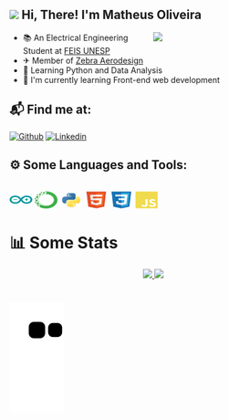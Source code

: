 ## <img src="https://github.com/TheDudeThatCode/TheDudeThatCode/blob/master/Assets/Hi.gif" width="29px"> Hi, There! I'm Matheus Oliveira

<img align='right' src='https://octodex.github.com/images/topguntocat.png' width='50%'>

* 📚 An Electrical Engineering Student at [FEIS UNESP](https://www.feis.unesp.br/#!/dee)
* ✈ Member of [Zebra Aerodesign](https://www.instagram.com/equipe_zebra/)
* 🐍 Learning Python and Data Analysis
* 🌱 I'm currently learning Front-end web development

## 📬 Find me at:
 
  [![Github](https://img.shields.io/badge/-Github-000?style=flat&logo=Github&logoColor=white)](https://github.com/oliveiralx)
  [![Linkedin](https://img.shields.io/badge/-LinkedIn-%230077B5?style=for-the-badge&logo=linkedin&logoColor=white)](https://www.linkedin.com/in/matheus-de-oliveira-alexandre-3ba158233/)
  
## ⚙ Some Languages and Tools:
  <div style="display: inline_block"><br>
  <img align="center" alt="Oli-Ar" height="30" width="40" src="https://raw.githubusercontent.com/devicons/devicon/master/icons/arduino/arduino-original.svg">
  <img align="center" alt="Oli-An" height="30" width="40" src="https://raw.githubusercontent.com/devicons/devicon/master/icons/anaconda/anaconda-original.svg">
  <img align="center" alt="Oli-Python" height="30" width="40" src="https://raw.githubusercontent.com/devicons/devicon/master/icons/python/python-original.svg">
  <img align="center" alt="Oli-HTML" height="30" width="40" src="https://raw.githubusercontent.com/devicons/devicon/master/icons/html5/html5-original.svg">
  <img align="center" alt="Oli-CSS" height="30" width="40" src="https://raw.githubusercontent.com/devicons/devicon/master/icons/css3/css3-original.svg">
  <img align="center" alt="Oli-JS" height="30" width="40" src="https://raw.githubusercontent.com/devicons/devicon/master/icons/javascript/javascript-plain.svg">
</div>

# 📊 Some Stats

<div align="center">
  <a href="https://github.com/oliveiralx">
  <img width="42%" src="https://github-readme-stats.vercel.app/api?username=oliveiralx&show_icons=true&theme=tokyonight&include_all_commits=true&count_private=true"/>
  <img width="50%" src="https://github-readme-stats.vercel.app/api/top-langs/?username=oliveiralx&layout=compact&langs_count=7&theme=tokyonight"/>
</div>
 

<!--SOFTWARES E LINGUAGENS-->

  
  #

  <!--SNAKE GAME-->
  ![snake gif](https://github.com/oliveiralx/oliveiralx/blob/output/github-contribution-grid-snake.svg)
